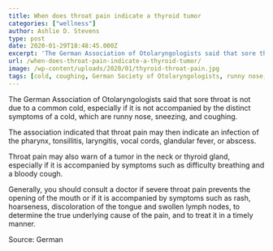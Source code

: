 ```yaml
---
title: When does throat pain indicate a thyroid tumor
categories: ["wellness"]
author: Ashlie D. Stevens
type: post
date: 2020-01-29T18:48:45.000Z
excerpt: 'The German Association of Otolaryngologists said that sore throat is not due to a common cold, especially if it is not accompanied by the distinct symptoms of a cold, which are runny nose, sneezing, and coughing.'
url: /when-does-throat-pain-indicate-a-thyroid-tumor/
image: /wp-content/uploads/2020/01/thyroid-throat-pain.jpg
tags: [cold, coughing, German Society of Otolaryngologists, runny nose, sneezing, sore throat]
---
```


The German Association of Otolaryngologists said that sore throat is not due to a common cold, especially if it is not accompanied by the distinct symptoms of a cold, which are runny nose, sneezing, and coughing.

The association indicated that throat pain may then indicate an infection of the pharynx, tonsillitis, laryngitis, vocal cords, glandular fever, or abscess.

Throat pain may also warn of a tumor in the neck or thyroid gland, especially if it is accompanied by symptoms such as difficulty breathing and a bloody cough.

Generally, you should consult a doctor if severe throat pain prevents the opening of the mouth or if it is accompanied by symptoms such as rash, hoarseness, discoloration of the tongue and swollen lymph nodes, to determine the true underlying cause of the pain, and to treat it in a timely manner.

Source: German
